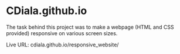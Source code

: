 # CDiala.github.io
The task behind this project was to make a webpage (HTML and CSS provided) responsive on various screen sizes.

Live URL: cdiala.github.io/responsive_website/
